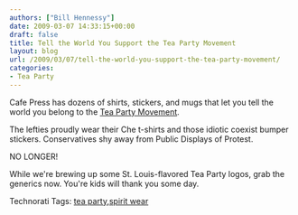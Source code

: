 ```yaml
---
authors: ["Bill Hennessy"]
date: 2009-03-07 14:33:15+00:00
draft: false
title: Tell the World You Support the Tea Party Movement
layout: blog
url: /2009/03/07/tell-the-world-you-support-the-tea-party-movement/
categories:
- Tea Party
---
```


Cafe Press has dozens of shirts, stickers, and mugs that let you tell the world you belong to the [Tea Party Movement](https://sites.google.com/a/stlouisteaparty.com/tax-day/).

The lefties proudly wear their Che t-shirts and those idiotic coexist bumper stickers. Conservatives shy away from Public Displays of Protest.

NO LONGER!

While we're brewing up some St. Louis-flavored Tea Party logos, grab the generics now. You're kids will thank you some day.

Technorati Tags: [tea party](https://technorati.com/tags/tea%20party),[spirit wear](https://technorati.com/tags/spirit%20wear)
